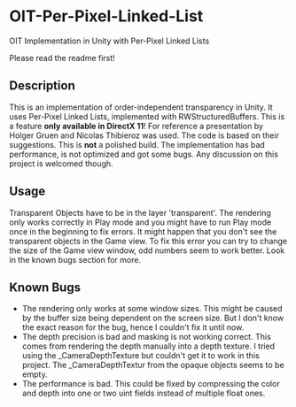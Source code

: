 # OIT-Per-Pixel-Linked-List
OIT Implementation in Unity with Per-Pixel Linked Lists

Please read the readme first!

## Description

This is an implementation of order-independent transparency in Unity. It uses Per-Pixel Linked Lists, implemented with RWStructuredBuffers.
This is a feature **only available in DirectX 11**!
For reference a presentation by Holger Gruen and Nicolas Thibieroz was used. The code is based on their suggestions. 
This is **not** a polished build. The implementation has bad performance, is not optimized and got some bugs. 
Any discussion on this project is welcomed though.

## Usage

Transparent Objects have to be in the layer 'transparent'. The rendering only works correctly in Play mode and you might have to
run Play mode once in the beginning to fix errors. It might happen that you don't see the transparent objects in the Game view.
To fix this error you can try to change the size of the Game view window, odd numbers seem to work better. Look in the known bugs section for more.

## Known Bugs

- The rendering only works at some window sizes. This might be caused by the buffer size being dependent on the screen size.
But I don't know the exact reason for the bug, hence I couldn't fix it until now.
- The depth precision is bad and masking is not working correct. This comes from rendering the depth manually into a depth texture.
I tried using the _CameraDepthTexture but couldn't get it to work in this project. The _CameraDepthTextur from the opaque objects seems to be empty.
- The performance is bad. This could be fixed by compressing the color and depth into one or two uint fields instead of multiple float ones.